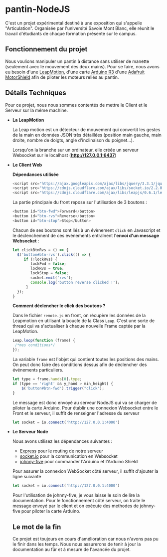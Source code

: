 # pantin-NodeJS

C'est un projet expérimental destiné à une exposition qui s'appelle "Articulation". Organisée par l'université Savoie Mont Blanc, elle réunit le travail d'étudiants de chaque formation présente sur le campus.

## Fonctionnement du projet
Nous voulions manipuler un pantin à distance sans utiliser de manette (seulement avec le mouvement des deux mains). 
Pour se faire, nous avons eu besoin d'une [LeapMotion](https://www.leapmotion.com/), d'une carte [Arduino R3](https://fr.wikipedia.org/wiki/Arduino) d'une [Adafruit MotorShield](https://learn.adafruit.com/adafruit-motor-shield/overview) afin de piloter les moteurs reliés au pantin.

## Détails Techniques
Pour ce projet, nous nous sommes contentés de mettre le Client et le Serveur sur la même machine.

- **La LeapMotion**

  La Leap motion est un détecteur de mouvement qui convertit les gestes de la main en données JSON très détaillées (position main gauche, main droite, nombre de doigts, angle d'inclinaison du poignet...).

  Lorsqu'on la branche sur un ordinateur, elle créée un serveur Websocket sur le localhost (**http://127.0.0.1:6437**)

- **Le Client Web**

  **Dépendances utilisée**
  ```js
  <script src="https://ajax.googleapis.com/ajax/libs/jquery/3.3.1/jquery.min.js"></script>
  <script src="https://cdnjs.cloudflare.com/ajax/libs/socket.io/2.2.0/socket.io.dev.js"></script>
  <script src="https://cdnjs.cloudflare.com/ajax/libs/leapjs/0.6.1/leap.min.js"></script>
  ```
  
  La partie principale du front repose sur l'utilisation de 3 boutons :
  
  ```js
  <button id="btn-fwd">Forward</button>
  <button id="btn-rvs">Reverse</button>
  <button id="btn-stop">Stop</button>
  ```
  Chacun de ses boutons sont liés à un évènement ```click``` en Javascript et le déclenchement de ces événements entraînent l'**envoi d'un message Websocket** :
  
   ```js
   let clickBtnRvs = () => {
     $('button#btn-rvs').click(() => {
        if (!lockRvs) {
           lockFwd = false;
           lockRvs = true;
           lockStop = false;
           socket.emit('rvs');
           console.log('button reverse clicked !');
         }
     });
  }
  ```
  **Comment déclencher le click des boutons ?**
  
  Dans le fichier ```remote.js``` en front, on récupère les données de la Leapmotion en utilisant la boucle de la Class ```Leap```. C'est une sorte de thread qui va s'actualiser à chaque nouvelle Frame captée par la LeapMotion.
  ```js
  Leap.loop(function (frame) {
   /*mes conditions*/
  });
  ```
  La variable ```frame``` est l'objet qui contient toutes les positions des mains. On peut donc faire des conditions dessus afin de déclencher des événements particuliers.
  ```js
  let type = frame.hands[0].type;
  if (type == 'right' && y_hand > min_height) {
      $('button#btn-fwd').trigger("click");
  }
  ```

  Le message est donc envoyé au serveur NodeJS qui va se charger de piloter la carte Arduino.
Pour établir une connexion Websocket entre le Front et le serveur, il suffit de renseigner l'adresse du serveur
  ```js
  let socket = io.connect('http://127.0.0.1:4000')
  ```
  

- **Le Serveur Node**

  Nous avons utilisez les dépendances suivantes :
  - [Express](https://expressjs.com/fr/) pour le routing de notre serveur
  - [socket.io](https://socket.io/) pour la communication en Websocket
  - [johnny-five](http://johnny-five.io/) pour commander l'Arduino et l'Arduino Shield
  
  Pour assurer la connexion WebSocket côté serveur, il suffit d'ajouter la ligne suivante
  ```js
  let socket = io.connect('http://127.0.0.1:4000')
  ```
  Pour l'utilisation de johnny-five, je vous laisse le soin de lire la documentation.
Pour le fonctionnement côté serveur, on traite le message envoyé par le client et on exécute des methodes de johnny-five pour piloter la carte Arduino. 


  ## Le mot de la fin
  Ce projet est toujours en cours d'amélioration car nous n'avons pas pu le finir dans les temps. Nous nous assurerons de tenir à jour la documentation au fûr et à mesure de l'avancée du projet.
